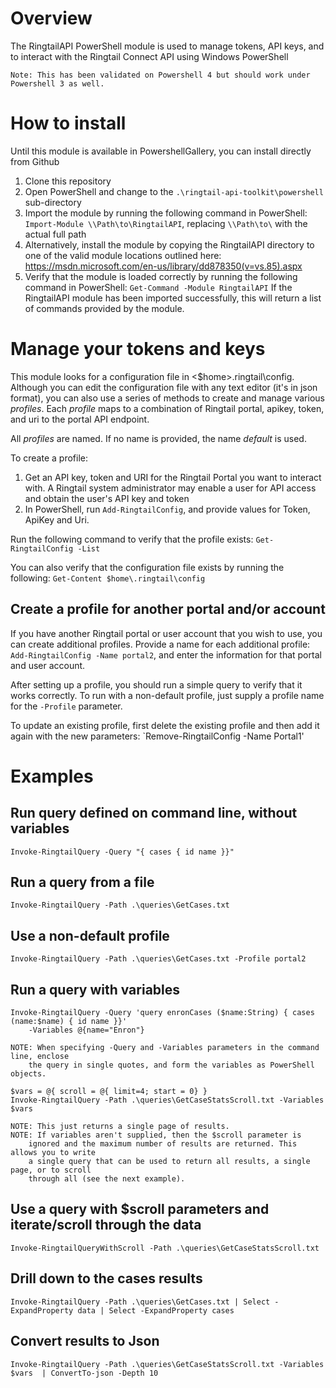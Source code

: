 # Overview
The RingtailAPI PowerShell module is used to manage tokens, API keys, and to interact with the Ringtail Connect API using Windows PowerShell

	Note: This has been validated on Powershell 4 but should work under Powershell 3 as well.

# How to install
Until this module is available in PowershellGallery, you can install directly from Github
1. Clone this repository
2. Open PowerShell and change to the `.\ringtail-api-toolkit\powershell` sub-directory 
3. Import the module by running the following command in PowerShell: `Import-Module \\Path\to\RingtailAPI`, replacing `\\Path\to\` with the actual full path
4. Alternatively, install the module by copying the RingtailAPI directory to one of the valid module locations outlined here: https://msdn.microsoft.com/en-us/library/dd878350(v=vs.85).aspx
5. Verify that the module is loaded correctly by running the following command in PowerShell:
`Get-Command -Module RingtailAPI`
If the RingtailAPI module has been imported successfully, this will return a list of commands provided by the module.

# Manage your tokens and keys
This module looks for a configuration file in <$home>\.ringtail\config. Although you can edit the configuration file with any text editor (it's in json format), you can also use a series of methods to create and manage various *profiles*. Each *profile* maps to a combination of Ringtail portal, apikey, token, and uri to the portal API endpoint. 

All *profiles* are named. If no name is provided, the name *default* is used. 

To create a profile:
1. Get an API key, token and URI for the Ringtail Portal you want to interact with. A Ringtail system administrator may enable a user for API access and obtain the user's API key and token
2. In PowerShell, run  `Add-RingtailConfig`, and provide values for Token, ApiKey and Uri.

Run the following command to verify that the profile exists:  `Get-RingtailConfig -List`

You can also verify that the configuration file exists by running the following: `Get-Content $home\.ringtail\config`

## Create a profile for another portal and/or account
If you have another Ringtail portal or user account that you wish to use, you can create additional profiles. Provide a name for each additional profile:
`Add-RingtailConfig -Name portal2`, and enter the information for that portal and user account. 

After setting up a profile, you should run a simple query to verify that it works correctly. To run with a non-default profile, just supply a profile name for the `-Profile` parameter. 

To update an existing profile, first delete the existing profile and then add it again with the new parameters:
`Remove-RingtailConfig -Name Portal1'


# Examples 
## Run query defined on command line, without variables
`Invoke-RingtailQuery -Query "{ cases { id name }}"`

## Run a query from a file
`Invoke-RingtailQuery -Path .\queries\GetCases.txt`

## Use a non-default profile
`Invoke-RingtailQuery -Path .\queries\GetCases.txt -Profile portal2`

## Run a query with variables
    Invoke-RingtailQuery -Query 'query enronCases ($name:String) { cases (name:$name) { id name }}' 
		-Variables @{name="Enron"}

	NOTE: When specifying -Query and -Variables parameters in the command line, enclose
		the query in single quotes, and form the variables as PowerShell objects.
	
	$vars = @{ scroll = @{ limit=4; start = 0} }
    Invoke-RingtailQuery -Path .\queries\GetCaseStatsScroll.txt -Variables $vars

	NOTE: This just returns a single page of results.
	NOTE: If variables aren't supplied, then the $scroll parameter is 
		ignored and the maximum number of results are returned. This allows you to write
		a single query that can be used to return all results, a single page, or to scroll 
		through all (see the next example).

## Use a query with $scroll parameters and iterate/scroll through the data 
`Invoke-RingtailQueryWithScroll -Path .\queries\GetCaseStatsScroll.txt`

## Drill down to the cases results
`Invoke-RingtailQuery -Path .\queries\GetCases.txt | Select -ExpandProperty data | Select -ExpandProperty cases `

## Convert results to Json
`Invoke-RingtailQuery -Path .\queries\GetCaseStatsScroll.txt -Variables $vars  | ConvertTo-json -Depth 10`